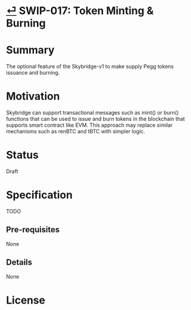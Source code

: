 # [⏎](./readme.md) SWIP-017: Token Minting & Burning

# Summary
The optional feature of the Skybridge-v1 to make supply Pegg tokens issuance and burning.

# Motivation
Skybridge can support transactional messages such as mint() or burn() functions that can be used to issue and burn tokens in the blockchain that supports smart contract like EVM. This approach may replace similar mechanisms such as renBTC and tBTC with simpler logic.

# Status
Draft

# Specification

TODO

## Pre-requisites
None
## Details
None
# License